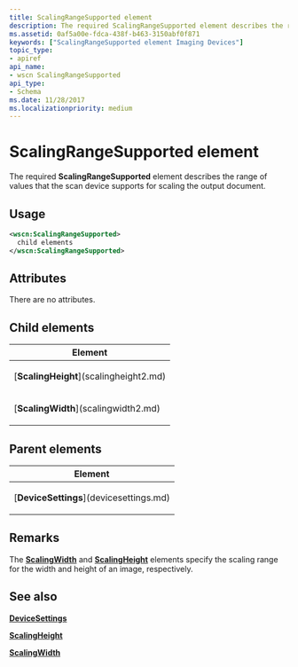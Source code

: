 ```yaml
---
title: ScalingRangeSupported element
description: The required ScalingRangeSupported element describes the range of values that the scan device supports for scaling the output document.
ms.assetid: 0af5a00e-fdca-438f-b463-3150abf0f871
keywords: ["ScalingRangeSupported element Imaging Devices"]
topic_type:
- apiref
api_name:
- wscn ScalingRangeSupported
api_type:
- Schema
ms.date: 11/28/2017
ms.localizationpriority: medium
---
```


# ScalingRangeSupported element


The required **ScalingRangeSupported** element describes the range of values that the scan device supports for scaling the output document.

Usage
-----

```xml
<wscn:ScalingRangeSupported>
  child elements
</wscn:ScalingRangeSupported>
```

Attributes
----------

There are no attributes.

## Child elements


<table>
<colgroup>
<col width="100%" />
</colgroup>
<thead>
<tr class="header">
<th>Element</th>
</tr>
</thead>
<tbody>
<tr class="odd">
<td><p>[<strong>ScalingHeight</strong>](scalingheight2.md)</p></td>
</tr>
<tr class="even">
<td><p>[<strong>ScalingWidth</strong>](scalingwidth2.md)</p></td>
</tr>
</tbody>
</table>

## Parent elements


<table>
<colgroup>
<col width="100%" />
</colgroup>
<thead>
<tr class="header">
<th>Element</th>
</tr>
</thead>
<tbody>
<tr class="odd">
<td><p>[<strong>DeviceSettings</strong>](devicesettings.md)</p></td>
</tr>
</tbody>
</table>

Remarks
-------

The [**ScalingWidth**](scalingwidth2.md) and [**ScalingHeight**](scalingheight2.md) elements specify the scaling range for the width and height of an image, respectively.

## See also


[**DeviceSettings**](devicesettings.md)

[**ScalingHeight**](scalingheight2.md)

[**ScalingWidth**](scalingwidth2.md)

 

 






